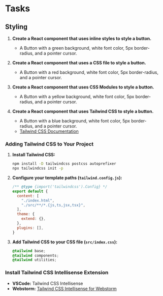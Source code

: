 # Tasks

## Styling

1. **Create a React component that uses inline styles to style a button.**
    - A Button with a green background, white font color, 5px border-radius, and a pointer cursor.

2. **Create a React component that uses a CSS file to style a button.**
    - A Button with a red background, white font color, 5px border-radius, and a pointer cursor.

3. **Create a React component that uses CSS Modules to style a button.**
    - A Button with a yellow background, white font color, 5px border-radius, and a pointer cursor.

4. **Create a React component that uses Tailwind CSS to style a button.**
    - A Button with a blue background, white font color, 5px border-radius, and a pointer cursor.
    - [Tailwind CSS Documentation](https://tailwindcss.com/docs/)

### Adding Tailwind CSS to Your Project

1. **Install Tailwind CSS:**

    ```bash
    npm install -D tailwindcss postcss autoprefixer
    npx tailwindcss init -p
    ```

2. **Configure your template paths (`tailwind.config.js`):**

    ```js
    /** @type {import('tailwindcss').Config} */
    export default {
      content: [
        "./index.html",
        "./src/**/*.{js,ts,jsx,tsx}",
      ],
      theme: {
        extend: {},
      },
      plugins: [],
    }
    ```

3. **Add Tailwind CSS to your CSS file (`src/index.css`):**

    ```css
    @tailwind base;
    @tailwind components;
    @tailwind utilities;
    ```

### Install Tailwind CSS Intellisense Extension

- **VSCode:** Tailwind CSS Intellisense
- **Webstorm:** [Tailwind CSS Intellisense for Webstorm](https://www.jetbrains.com/help/webstorm/tailwind-css.html#ws_css_tailwind_before_you_start)
